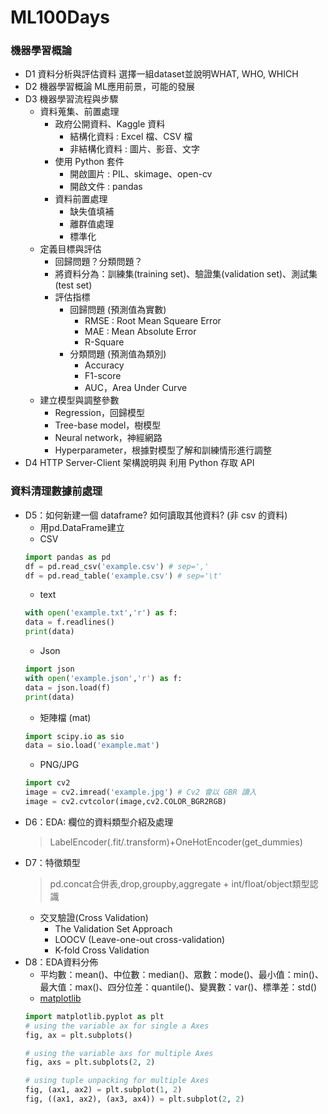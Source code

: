 # ML100Days

### 機器學習概論
  * D1 資料分析與評估資料 選擇一組dataset並說明WHAT, WHO, WHICH
  * D2 機器學習概論 ML應用前景，可能的發展
  * D3 機器學習流程與步驟
    * 資料蒐集、前置處理
      * 政府公開資料、Kaggle 資料
        * 結構化資料 : Excel 檔、CSV 檔
        * 非結構化資料 : 圖片、影音、文字
      * 使用 Python 套件
        * 開啟圖片 : PIL、skimage、open-cv
        * 開啟文件 : pandas
      * 資料前置處理
        * 缺失值填補
        * 離群值處理
        * 標準化
    * 定義目標與評估
      * 回歸問題？分類問題？
      * 將資料分為：訓練集(training set)、驗證集(validation set)、測試集(test set)
      * 評估指標
        * 回歸問題 (預測值為實數)
          * RMSE : Root Mean Squeare Error
          * MAE : Mean Absolute Error
          * R-Square
        * 分類問題 (預測值為類別)
          * Accuracy
          * F1-score
          * AUC，Area Under Curve
    * 建立模型與調整參數
      * Regression，回歸模型
      * Tree-base model，樹模型
      * Neural network，神經網路
      * Hyperparameter，根據對模型了解和訓練情形進行調整
  * D4 HTTP Server-Client 架構說明與 利用 Python 存取 API

### 資料清理數據前處理
  * D5：如何新建一個 dataframe? 如何讀取其他資料? (非 csv 的資料)
    * 用pd.DataFrame建立
    * CSV
     ```python
     import pandas as pd
     df = pd.read_csv('example.csv') # sep=','
     df = pd.read_table('example.csv') # sep='\t'
     ```
    * text
     ```python
     with open('example.txt','r') as f:
     data = f.readlines()
     print(data)
     ```
    * Json
     ```python
     import json
     with open('example.json','r') as f:
     data = json.load(f)
     print(data)
     ```
    * 矩陣檔 (mat)
     ```python
     import scipy.io as sio
     data = sio.load('example.mat')
     ```
    * PNG/JPG
     ```python
     import cv2
     image = cv2.imread('example.jpg') # Cv2 會以 GBR 讀入
     image = cv2.cvtcolor(image,cv2.COLOR_BGR2RGB)
     ```
  * D6：EDA: 欄位的資料類型介紹及處理
    > LabelEncoder(.fit/.transform)+OneHotEncoder(get_dummies)
  * D7：特徵類型
    > pd.concat合併表,drop,groupby,aggregate + int/float/object類型認識
    * 交叉驗證(Cross Validation)
      * The Validation Set Approach
      * LOOCV (Leave-one-out cross-validation)
      * K-fold Cross Validation
  * D8：EDA資料分佈
    * 平均數：mean()、中位數：median()、眾數：mode()、最小值：min()、最大值：max()、四分位差：quantile()、變異數：var()、標準差：std()
    * [matplotlib](https://matplotlib.org/stable/index.html)
     ```python
     import matplotlib.pyplot as plt
     # using the variable ax for single a Axes
     fig, ax = plt.subplots()

     # using the variable axs for multiple Axes
     fig, axs = plt.subplots(2, 2)

     # using tuple unpacking for multiple Axes
     fig, (ax1, ax2) = plt.subplot(1, 2)
     fig, ((ax1, ax2), (ax3, ax4)) = plt.subplot(2, 2)
     ```
    
